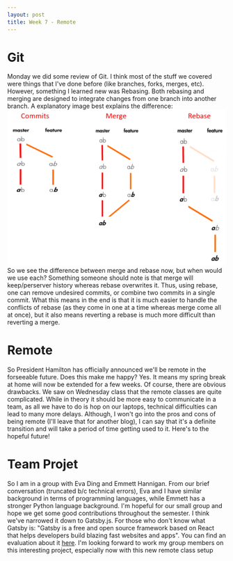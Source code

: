 ```yaml
---
layout: post
title: Week 7 - Remote
---
```


# Git

Monday we did some review of Git. I think most of the stuff we covered were things that I've done before (like branches, forks, merges, etc). However, something I learned new was Rebasing. Both rebasing and merging are designed to integrate changes from one branch into another branch. A explanatory image best explains the difference: ![Merge vs Rebase](../images/rebase.png)
So we see the difference between merge and rebase now, but when would we use each? Something someone should note is that merge will keep/perserver history whereas rebase overwrites it. Thus, using rebase, one can remove undesired commits, or combine two commits in a single commit. What this means in the end is that it is much easier to handle the conflicts of rebase (as they come in one at a time whereas merge come all at once), but it also means reverting a rebase is much more difficult than reverting a merge. 

# Remote

So President Hamilton has officially announced we'll be remote in the forseeable future. Does this make me happy? Yes. It means my spring break at home will now be extended for a few weeks. Of course, there are obvious drawbacks. We saw on Wednesday class that the remote classes are quite complicated. While in theory it should be more easy to communicate in a team, as all we have to do is hop on our laptops, technical difficulties can lead to many more delays. Although, I won't go into the pros and cons of being remote (I'll leave that for another blog), I can say that it's a definite transition and will take a period of time getting used to it. Here's to the hopeful future!

# Team Projet

So I am in a group with Eva Ding and Emmett Hannigan. From our brief conversation (truncated b/c technical errors), Eva and I have similar background in terms of programming languages, while Emmett has a stronger Python language background. I'm hopeful for our small group and hope we get some good contributions throughout the semester. I think we've narrowed it down to Gatsby.js. For those who don't know what Gatsby is: "Gatsby is a free and open source framework based on React that helps developers build blazing fast websites and apps". You can find an evaluation about it [here](https://github.com/nyu-ossd-s20/project-evaluation/blob/master/gatsby_evaluation.md). I'm looking forward to work my group members on this interesting project, especially now with this new remote class setup
